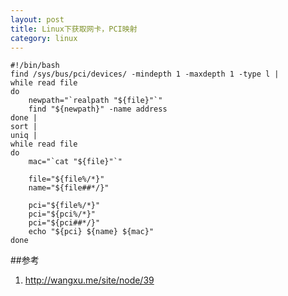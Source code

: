 ```yaml
---
layout: post
title: Linux下获取网卡，PCI映射
category: linux
---
```


	#!/bin/bash                                                                        
	find /sys/bus/pci/devices/ -mindepth 1 -maxdepth 1 -type l |                       
	while read file                                                                    
	do                                                                                 
	    newpath="`realpath "${file}"`"                                                 
	    find "${newpath}" -name address                                                
	done |                                                                             
	sort |                                                                             
	uniq |                                                                             
	while read file                                                                    
	do                                                                                 
	    mac="`cat "${file}"`"                                                          
		                                                                           
	    file="${file%/*}"                                                              
	    name="${file##*/}"                                                             
		                                                                           
	    pci="${file%/*}"                                                               
	    pci="${pci%/*}"                                                                
	    pci="${pci##*/}"
	    echo "${pci} ${name} ${mac}"                                                   
	done

##参考
1. <http://wangxu.me/site/node/39>

